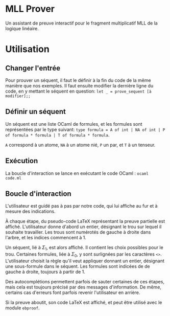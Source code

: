# MLL Prover
Un assistant de preuve interactif pour le fragment multiplicatif MLL de la logique linéaire.

# Utilisation
## Changer l'entrée
Pour prouver un séquent, il faut le définir à la fin du code de la même manière que nos exemples. Il faut  ensuite modifier la dernière ligne du code, en y mettant le séquent en question: ```let _ = prove_sequent [à modifier];;```

## Définir un séquent
Un séquent est une liste OCaml de formules, et les formules sont représentées par le type suivant: ```type formula = A of int | NA of int | P of formula * formula | T of formula * formula```.

```A``` correspond à un atome, ```NA``` à un atome nié, ```P```  un  par, et ```T``` à un tenseur.

## Exécution
La boucle d'interaction se lance en exécutant le code OCaml :
```ocaml code.ml```

## Boucle d'interaction
L'utilisateur est guidé pas à pas par notre code, qui lui affiche au fur et à mesure des indications. 

À chaque étape, du pseudo-code LaTeX représentant la preuve partielle est affiché. L'utilisateur donne d'abord un entier, désignant le trou sur lequel il souhaite travailler. Les trous sont numérotés de gauche à droite dans l'arbre, et les indices commencent à 1.

Un séquent, lié à $\Sigma_1$, est alors affiché. Il contient les choix possibles pour le trou. Certaines formules, liée à $\Sigma_0$, y sont surlignées par les caractères ```<>```. L'utilisateur choisit la règle qu'il veut appliquer donnant un entier, désignant une sous-formule dans le séquent. Les formules sont indicées de de gauche à droite, toujours à partir de 1.

Des autocomplétions permettent parfois de sauter certaines de ces étapes, mais cela est toujours précisé par des messages d'information. De même, certains cas d'erreurs font parfois revenir l'utilisateur en arrière.

Si la preuve aboutit, son code LaTeX est affiché, et peut être utilisé avec le module ```ebproof```.
